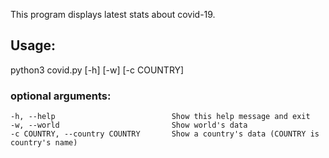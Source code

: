 This program displays latest stats about covid-19.

## Usage:
python3 covid.py [-h] [-w] [-c COUNTRY]

### optional arguments:
    -h, --help                          Show this help message and exit
    -w, --world                         Show world's data
    -c COUNTRY, --country COUNTRY       Show a country's data (COUNTRY is country's name)

